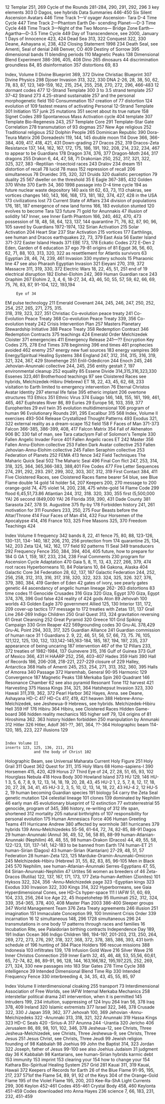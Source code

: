 12 Templar 251, 269
Cycle of the Rounds 281-284, 290, 291, 292,
                  296
    3 key elements 303
D
Dagos, see hybrids
Data
     Summaries 446-450
                 Six Silent Ascension Avatars 446
                  Time Track 1—V oyager Ascension-
                            Tara D-4 Time Cycle 447
                 Time Track 2—Phantom Earth De-
                                    scending Planet-—D-3
                                    Time Cycle 448
                  Time Track 3—Night of the Two
                                    Moons— Bridge Zone
                                    Earth—Agartha—D-3.5
                                    Time Cycle 449
Day of Transcendence, see 2000, January 1
Days of Innocence 423, 424
Dead Sea 313, 322
     Conquest 322, 330
Deane, Ashayana xi, 238, 432
      Closing Statement 1998 234
Death Seal, see Amenti, Seal of
denial 248
Denver, CO 409
Destiny of Sorrow 395
dimensional
      bands 11
      blending periods 110
      Magnetic Peaks 138
Dimensional Blend Experiment 386-396, 
                 405, 408
Dino 265
dinosaurs 44
discrimination
       groundless 84, 85
disinformation 357
distortions 69, 83
        
                                  
                                                
           

Index, Volume II
Divine Blueprint 369, 372
Divine Christiac Blueprint 307
Divine Physics 298
Djoser Invasion 313, 322, 330
DNA 2-26, 28, 38, 50, 62, 78, 83, 87, 123,
                 149-159, 162, 215, 254, 255, 258,
                 270, 272, 296, 466-483
12 dormant codes 477
12-Strand Template 300
3 to 3.5 strand template 257
37-42 Strand 273
4.25-strand sustainable 257
and the personal morphogenetic field 150
Consummation 157
creation of 77
distortion 124
evolution of 109
fastest means of activating Personal 12-Strand
         Template 301
Initiation 157
junk 25
mutations 351
secret about its true nature 158
Signet Codes 289
Spontaneous Mass Activation cycle 404
template 307
Template Bio-Regenesis 243, 257
Template Core 291
Template-Star Gate Correlation 278
transmutation of 93
dogmas 257
     New Age religious 252
     Traditional religious 252
Dolphin People 265
Dominican Republic 390
Dora-Teura
    Matrix 206
Doreadeshi 119, 144, 145
double moon 114
Dove 366, 366-384, 409, 417, 418, 421, 431
Down-grading 27
Dracos 252, 319
Dracos-Zeta Resistance 137, 144, 162, 167,
172, 175, 186, 191, 192, 208, 214,
232, 234, 467
      to appear to be Guardians 178
Dragon 374, 376, 377
Dragon-Moth 244, 317
dragons 255
Drakon 6, 44, 47, 58, 71
Drakonian 250, 252, 317, 321, 322, 325, 327,
                 383
    -Reptilian
               -Insectoid races 243
Dralov 234
dream 151
       distortion of recall 78
       lucid 78
       mass 152
       repression of recall 206
       simultaneous 78
Drueidec 315, 320, 321
Druids 320
dualistic
   perception 79              
duality 25 
567
             dweller on the threshold 35
E
Eagle 367-385, 432
     Golden 370
     White 370
Earth 34, 360
1998 passage into D-4 time cycle 194
as future nuclear waste depository 140
axis tilt 62, 63, 73, 113
chakras, see vortices
changes 140, 143, 166, 168, 173, 181,
        182, 374, 427, 428
              in the USA 173
civilizations lost 73
Current State of Affairs 234
division of populations 176, 181, 187
emergence of new land forms 166, 183
evolution stunted 120
evolves to become Tara 123
future 71
gold for Anunnakis 47
illusion of solidity 147
Inner, see Inner Earth
Phantom 166, 240, 462, 470, 473
possession of 18, 48, 58, 64, 123, 137, 144
quarantine 71, 76, 82, 87, 90, 96, 105
saved by Guardians 1972-1974, 132
Sirian Activation 215
Solar Activation 204
       Heart Star 237
Star Activation 215
vortices 177
Earthlings, see human and Dracos
earthquakes 22, 73, 379
East Asia 56
Easter Island 371-372
Easter Island Heads 371
EBE 173, 178
Eckatic Codes 272
E-Den 2
Eden, Garden of 6
education 37
ego 79-81
   origins of 81
Egypt 36, 56, 60, 62, 71, 88, 103, 313, 320,
                   322
     as resettlement for Atlantis survivors 63
Egyptian 28, 46, 74, 239, 461
     Invasion 330
     mystery schools 15
     Pharaonic line 47
              see also Pharaoh
Egyptian Invasion 321
Eieyani 270, 319, 372
   Massacre 311, 319, 330, 372
Electric Wars 18, 22, 45, 51, 251
      end of 19
electrical
      disruption 182
Elohei-Elohim 242, 369
      Human Guardian race 243
      Oraphim 267
 Elohim 2, 3, 4, 6, 18-27, 34, 43, 46, 50, 55,
57, 59, 62, 66, 69, 75, 76, 83, 87,
91-104, 122, 193,194

                                                                                
 
    
         Eye of 34
EM pulse technology 211
Emerald Covenant 244, 245, 246, 247, 250,
                   252, 254, 257, 265, 271, 275, 315.                                          
                   318, 319, 323, 327, 351
    Christiac Co-evolution peace treaty 241
    Co-Evolution Peace Treaty 368
    Co-evolution Peace Treaty 339, 356
    Co-evolution treaty 242
    Crisis Intervention Plan 257
    Masters Planetary Stewardship Initiative 388
    Peace Treaty 358
    Redemption Contract 346
    Redemption Contracts 375
    teachings 424
 Emerald Order Melchizedek Cloister 371
 emergencies 411
 Emergency Release 241—??
 Encryption Key Codes 275, 278
 End Times 378
      beginning 396
 end times 461
     prophecies avoided 462
enemy 257
energy
    new fuel sources 183
energy vampires 369
Energy/Spiritual Healing Systems 384
England 247, 312, 314, 315, 316, 319, 321,
                324, 367, 429
       Stonehenge 251
Enlil-Odedicron 244
Enoch 245, 246
    Jehovian-Anunnaki collective 244, 245, 256
entity gestalt 7, 197
environmental cleanup 252
equality 85
Essene Divide 314,315,316,323,330
Essenes 323,461
Brotherhood teachings 97
see Cloistered Races
see hybrids, Melchizedek-Hibiru (Hebrew)
ET 18, 22, 43, 45, 62, 68, 233
   visitation to Earth limited to emergency
         intervention 76
Eternal Christos Avatar Identity 297
eternal life
    false 395
etheric
    implant 206
    overtone structures 113
Ethics 351
Ethnic Virus 374
Euiago 146, 148, 155, 161, 199, 461, 465,
                467
Euphrates River 86, 89
Euries 29
Europe 56, 103, 359, 377
Europherites 29
evil
    twin 35
evolution
multidimensional 106
program of human 96
Evolutionary Rounds 291, 295
Excalibur 315
568                            Index, Volume II 
exercises 493-504
    Release Crystallized Thought Patterns 493
Exodus 321, 322
external reality
    as a dream-scape 152
    field 158
F
Faces of Man 371-373
Falcon 366-385, 386-399, 408, 417
Falcon Matrix 354
Fall of Akhenaton 906 BC 330
fall of man, see Tara cataclysm
Fall of Solomon's Temple 330
Fallen Angelic
    Invader Force 401
Fallen Angelic races
    ET 242
    Master 356
Fallen Annu-Elohim collective 253
Fallen Dark Avatar collective 253
Fallen Jehovian-Annu-Elohim collective 245
Fallen Seraphim collective 253
Federation of Planets 252
FEMA 413
fence 342
Field Techniques
    The Maharic Quick Seal 502
     The Maharic Seal 496
Final Con ﬂict 247, 253, 314, 318, 325, 364,
                   365,366-383, 388,401
Fire Codes 477
Fire Letter Sequences 274, 291, 292, 293.
                  297, 299, 302, 303, 307, 312, 319
First Contact 384, 411
Five Cloistered Races, see Cloistered Races
ﬂame
     bearer 54
     blue, see Blue Flame
     double 14
     gold 14
     holder 54, 207
     Keepers 200, 270
                 message to 200
     orange-gold 74, 475
     violet 14, 200, 238, 475
     white-gold 14
Flame Code 299
ﬂood 6,45,51,73.86
     Atlantian 244, 312, 318. 320, 330, 355
     first (5,500,000 YA) 26
     second (849,000 YA) 26
Florida 359, 390, 431
     Dade County 381
     Sarasota 247, 378
     St. Augustine 375
ﬂy-by 178
Forbidden history 241, 261
      motivation for 311
Founders 233, 250, 275
Four Beasts before the Altar/Throne 414
Four Faces of Man 414, 432
Four Horsemen of the Apocalypse 414, 416
France 103, 325
Free Masons 325, 370
Freedom Teachings 424

               
Index Volume II
frequency 342
   bands 8, 22, 41
   fence 75, 80, 88, 123-126, 130-131, 134-
         140, 187, 206, 210, 256
             protection from 174
             quarantine 25, 134, 142, 203
             Zeta 124, 142, 162, 177
   field 92
   patterns 11 
   Seal 349
   transducers 292
Frequency Fence 350, 384, 394, 404, 405
future, how to prepare for 184
G
GA 1, 159, 187, 233, 234, 238
      Final Comments 230
      program for Ascension Cycle Adaptation 470
Gaia 5, 8, 11, 13, 43, 227, 266, 379, 474
    root races
       Hyperborneans 10, 84
       Polarians 10, 84
Gakona, Alaska 404
Galactic
    Core 34
       Federation 28, 62, 137, 187
Galactic Federation 244, 252, 256, 258, 312,
313, 316, 317, 318, 320, 322, 323.
324, 325, 326. 327, 376, 379, 380,
384, 419
Garden of Eden 42
gates of ivory, see pearly gates
genetic 44
     ascendancy of angelic human lineage 262-
            263
     distortions 83
     time codes 11
Genocide Crusades 316
Giza 320
Giza, Egypt 370
Giza, Egypt 374, 376, 396
God
    false 424
    reality of 424
gods
     Aton 89
Jehovah 100
     worlds 43
Golden Eagle 370
government
Allied 125, 130
Interior 131, 172, 209
cover-up tactics 177
message to 172
treaties with Zetas 131, 137
Grail Line 264-269
   Indigo Children 250
Grail Quest 313, 324
gravitation
   reversing 61
Great Cleansing 252
Great Pyramid 320
Greece 101
Grid Spiking Campaign 330
Grim Reaper 422
569grounding codes 30
Gru-AL 378,429
Gru-AL Point 294, 303, 317, 325
Guardian Alliance 241
Guardian commission of human race 31 1
Guardians 2. 9, 22, 46, 51, 56, 57, 66, 73, 75.
76, 105, 121,122, 125, 130, 132,
133,142-145,163-184, 185, 187,
194, 197, 235, 237
appearance of being uncaring 187
intervention 467
of the 12 Pillars 233, 372
treaties of 1982-1984, 137
Guinevere 315, 316
Gulf of Guinea 373
Gulf of Mexico 366, 431
H
HAARP 252, 256, 403-407
Hades 359
Haiti 390
Hall of Records 186, 206-208, 218-221,
             227-229
    closure of 229
Halley, Antarctica 368
Halls of Amenti 245, 253, 254, 271, 313, 352,
360, 395
Halls of Amorea 340
     Passage 372
Haremhab, General 90-95
Harmonic 129
Convergence 187
Magnetic Peaks 138
Merkaba Spin 260
Quadrant 146
Resonance Chamber 62
           see also pyramid
   Resonant Tone 112
harvest 421
Harvesting 375
Hassa Kings 314, 321, 364
Hatshepsut Invasion 323, 330
Hawaii 311,319, 362, 372
    Pearl Harbor 362
Hayes, Anna. see Deane, Ashayana
HD-C 417
HD-Cs 417, 419, 421
heaven 388
Hebrew-Annu-Melchizedek, see Jeshewua-9
Hebrews, see hybrids. Melchizedek-Hibiru
Hell 359
HF 176
Hibiru 364
Hibiru, see Cloistered Races
Hidden Game-board 366
hidden reality mechanics 165
higher self 79, 124
    origins of 81
Hiroshima 362. 363
history
        hidden forbidden 250
        manipulation by Annunaki 312
Hitler 326
Hitler, Adolf 361-??, 361, 364, ??-364
Holographic 
   beam 114-120, 185, 223, 227
   illusions 129

                                                                                           Index Volume II
    inserts 123, 125, 136, 211, 251
                 and the body of Christ 102
Holographic Beam, see Universal Maharata
                   Current
Holy Figure 251
Holy Grail 311
        Quest 362
        Quest for 311, 315
Holy Wars 68
Homo-sapiens-l 390
Horsemen 415, 420, 429
Horus 27
       Third Eye of 24, 27, 28, 51, 65, 93, 102
Hourglass Nebula 418
Hova Body 300
Howland Island 373
HU 129, 146
HU-1 3, 5, 6, 7, 8, 9, 12, 13, 14, 18, 19, 20,
             28, 43, 45
HU-2 1, 2, 5, 7, 8, 12, 17, 18, 20, 27, 28, 34,
             41, 45
HU-3 2, 3, 5, 10, l2, 13, 14, 18, 22, 43
HU-4 2, 12
HU-5 2, 19
human
becoming Guardian species 191
biology 54
carry the Zeta Seal genetic mutation 124
celestial lineage 101
clones 139
dominated by Nephilim 46
early man 45
evolutionary blueprint of 12
extinction 77
extraterrestrial 55
genocide, program of 345, 386
history, re-writing of 312
life span, shortened 312
mortality 205
natural birthrights of 107
responsibility for personal evolution 175
Human Amnesiacs Force 406
Human Greeting Teams 411
Hurricane Andrew 380
     affected by wormhole 381
hurricanes 379
hybrids 139
   Annu-Melchizedeks 55-56, 61-64, 72, 74,
              82-85, 88-91
   Dagos 29
   human-Anunnaki (Annu) 36, 49, 52, 56, 58
             85, 88-99
   human-Atlanian-Anunnaki (Nephilim) 46,
             48, 55, 98
   human-Drakon (Dracos) 44, 49, 55, 58,
             122-123, 131, 137-141, 142-183
                to be banned from Earth 174
  human-ET 21
  human-Sirian (Dagos) 43
  human-Sirian (Kantarian) 27-29, 48, 51, 57
        Federation 28
human-Zeta 123, 125
Marduke-Dramin-Anunnaki-Omicron 245
Melchizedek-Hibiru (Hebrew) 31, 55, 82,
         83, 85, 96-105
Men in Black 245
  570                                                                                                       Nephilim, see human-Atlanian-Anunnaki
Serres-Egyptians 47, 55, 64
Sirian-Anunnaki-Nephilim 47
Urtites 56
women as breeders of 46
Zeta-Dracos (Rutilia) 122, 137, 167, 171,
                            173, 177
           Zeta-human-Aethien (Zionites) 101
Hyksos 322, 324, 356
-Annu-Melchizedek page 323
-Egyptian kings 323
Exodus 330
Invasion 322, 330
Kings 314, 322
Hyperborneans, see Gaia
 Hyperdimensional Cones, see HD-Cs
 hyper-space 111
I
IAFW 51, 60, 69, 104, 233, 256, 264
Ice Age 22, 45
Ihopetohetep 95
Illuminati 252, 312, 324, 339, 354-365, 378,
                400, 408
       Master Plan 2003 386-400
       Sleeper groups 347
       World Management Team 376
        Zeta Treaty agreements 246
illusion 251
imagination 151
Immaculate Conception 99, 100
Imminent Crisis Order 339
incarnation 16
     12 simultaneous 148, 296
     1728 simultaneous 296
     24 transmutations in one body 17
     patterns through races and families 16
Incubation Rite, see Palaidorian birthing
                   contracts
Independence Day 189, 191
Indian Ocean 366
Indigo Children 186, 194-197, 201-203, 213,
250, 264, 269, 272, 273, 276, 297,
318, 327, 368, 372, 378, 385, 386,
393, 431
    birth schedule of 196
    hunting of 384
    Place Holders 196
    rescue missions 388
Indonesia 103
infiltrates 139, 178
Infusion
    Gold Wave 216
    Silver Wave 216
Inner Christos Connection 259
Inner Earth 32, 45, 46, 48, 53, 55,56, 60,61,
65, 72-74, 82, 86, 89-91, 96, 128,
144, 163,166,182, 195,197,225,
252, 269, 271, 324, 330
new passages into 183
Star Gates 278
Time Cycle 388
intelligence 39
Intended Dimensional Blend Time Rip 330
Intended Frequency Fence 330
interbreeding 4, 34, 35, 43, 45, 55, 85, 97

Index Volume II
interdimensional
cloaking 255
transport 73
Interdimensional Association of Free Worlds, see
                 IAFW
Internal Merkaba Mechanics 258
interstellar political drama 241
intervention, when it is permitted 145
Intruders 199, 234
intuition, suppressing of 124
Inyu 264
Iran 56, 378
Iraq 378, 409
Ireland 320
Islamic extremists 377
Israel 322, 346, 378
        Crusade 322, 330
J
Japan 359, 362, 377
Jehovah 100, 369
Jehovian
-Annu-Melchizedeks 322
-Anunnaki 313, 318, 321, 322
Anunnaki 319
Hassa Kings 323
HD-C Seals 420
-Sirius-A  317
         Anunna 244
     -Urantia 320
Jericho 406
Jerusalem 86, 89, 98, 101, 102, 346, 378
Jesheua-12, see Christs, Three
Jesheua-Melchizedek, see Christs, Three
Jeshewua-9, see Christs, Three
Jesus 251
Jesus Christ, see Christs, Three
Jeudi 99
Jewish religion
founding of 98
Kabbalah 98
Joehius 99
John the Baptist 314, 323
Jordan 322
Joseph, father of Jesus 99-100
see also Joehius
Judaism 31
judgment day 36
K
Kabbalah 98
Kantarians, see human-Sirian hybrids
karmic
     debt 153
immunity 153
imprint 153
clearing your 154
how to change your 154
Kathara
     Bio-Spiritual Healing System 257
     Grid 281
Kauai 311, 319
Kauai, Hawaii 372
Keepers
of Records for Earth 26
of the Blue Flame 91-95, 195, 217, 237
571of the Flame 54, 89, 91, 92
of the Keys 304
of the Orange-Gold Flame 195
of the Violet Flame 195, 200, 203
Kee-Ra-ShA Light Currents 299, 306
Keylon 452-461
    Codes 455-461
     Crystal Body 458, 460
Keylonta 451-459
   Codes
                 downloaded into Anna Hayes 236
    science 7, 66, 183, 231, 232, 451-459